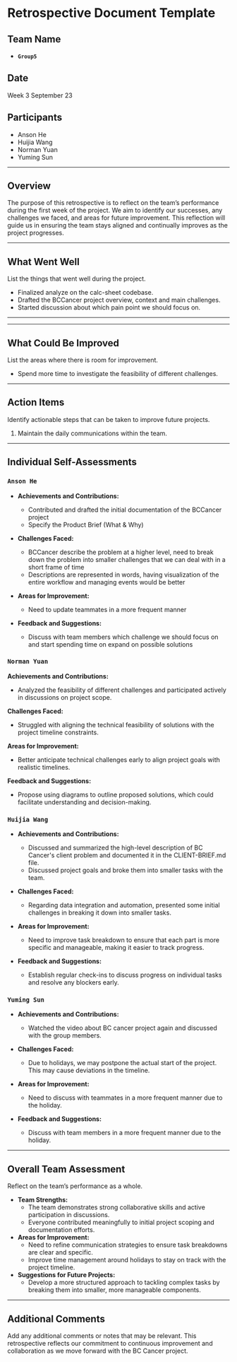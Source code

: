 # Retrospective Document Template

## Team Name

- **`Group5`**

## Date

Week 3 September 23

## Participants

- Anson He
- Huijia Wang
- Norman Yuan
- Yuming Sun

---

## Overview

The purpose of this retrospective is to reflect on the team’s performance during the first week of the project. We aim to identify our successes, any challenges we faced, and areas for future improvement. This reflection will guide us in ensuring the team stays aligned and continually improves as the project progresses.

---

## What Went Well

List the things that went well during the project.

- Finalized analyze on the calc-sheet codebase.
- Drafted the BCCancer project overview, context and main challenges.
- Started discussion about which pain point we should focus on.

---

---

## What Could Be Improved

List the areas where there is room for improvement.

- Spend more time to investigate the feasibility of different challenges.

---

## Action Items

Identify actionable steps that can be taken to improve future projects.

1. Maintain the daily communications within the team.

---

## Individual Self-Assessments

### `Anson He`

- **Achievements and Contributions:**

  - Contributed and drafted the initial documentation of the BCCancer project
  - Specify the Product Brief (What & Why)
- **Challenges Faced:**

  - BCCancer describe the problem at a higher level, need to break down the problem into smaller challenges that we can deal with in a short frame of time
  - Descriptions are represented in words, having visualization of the entire workflow and managing events would be better
- **Areas for Improvement:**

  - Need to update teammates in a more frequent manner
- **Feedback and Suggestions:**

  - Discuss with team members which challenge we should focus on and start spending time on expand on possible solutions

### `Norman Yuan`

**Achievements and Contributions:**
- Analyzed the feasibility of different challenges and participated actively in discussions on project scope.

**Challenges Faced:**
- Struggled with aligning the technical feasibility of solutions with the project timeline constraints.

**Areas for Improvement:**
- Better anticipate technical challenges early to align project goals with realistic timelines.

**Feedback and Suggestions:**
- Propose using diagrams to outline proposed solutions, which could facilitate understanding and decision-making.

### `Huijia Wang`

- **Achievements and Contributions:**

  - Discussed and summarized the high-level description of BC Cancer's client problem and documented it in the CLIENT-BRIEF.md file.
  - Discussed project goals and broke them into smaller tasks with the team.
- **Challenges Faced:**

  - Regarding data integration and automation, presented some initial challenges in  breaking it down into smaller tasks.
- **Areas for Improvement:**

  - Need to improve task breakdown to ensure that each part is more specific and manageable, making it easier to track progress.
- **Feedback and Suggestions:**

  - Establish regular check-ins to discuss progress on individual tasks and resolve any blockers early.

### `Yuming Sun`

- **Achievements and Contributions:**

  - Watched the video about BC cancer project again and discussed with the group members.
- **Challenges Faced:**

  - Due to holidays, we may postpone the actual start of the project. This may cause deviations in the timeline.
- **Areas for Improvement:**

  - Need to discuss with teammates in a more frequent manner due to the holiday.
- **Feedback and Suggestions:**

  - Discuss with team members in a more frequent manner due to the holiday.

---

## Overall Team Assessment

Reflect on the team’s performance as a whole.

- **Team Strengths:**
  - The team demonstrates strong collaborative skills and active participation in discussions.
  - Everyone contributed meaningfully to initial project scoping and documentation efforts.
- **Areas for Improvement:**
  - Need to refine communication strategies to ensure task breakdowns are clear and specific.
  - Improve time management around holidays to stay on track with the project timeline.
- **Suggestions for Future Projects:**
  - Develop a more structured approach to tackling complex tasks by breaking them into smaller, more manageable components.

---

## Additional Comments

Add any additional comments or notes that may be relevant.
This retrospective reflects our commitment to continuous improvement and collaboration as we move forward with the BC Cancer project.
